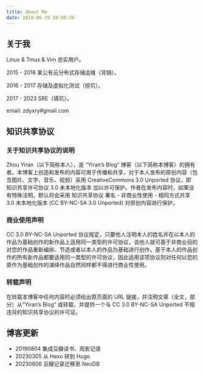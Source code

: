 ```yaml
---
title: About Me
date: 2018-05-29 20:50:29
---
```


## 关于我

Linux & Tmux & Vim 忠实用户。

2015 - 2016 某公有云分布式存储运维（背锅）。

2016 - 2017 存储及虚拟化测试（挖坑）。

2017 - 2023 SRE（填坑）。


email: zdyxry#gmail.com


## 知识共享协议

### 关于知识共享协议的说明
Zhou Yiran（以下简称本人），是 “Yiran’s Blog” 博客（以下简称本博客）的拥有者。本博客上创造和发布的内容可用于传播和共享，对于本人发布的原创内容（包含图片、文字、音乐、视频）采用 CreativeCommons 3.0 Unported 协议，即 知识共享许可协议 3.0 未本地化版本 加以许可保护。作者在发布内容时，如果没有特殊注明，默认将会采用 知识共享协议 署名 - 非商业性使用 - 相同方式共享 3.0 未本地化版本 (CC BY-NC-SA 3.0 Unported) 对原创内容进行保护。

### 商业使用声明
CC 3.0 BY-NC-SA Unported 协议规定，只要他人注明本人的姓名并在以本人的作品为基础创作的新作品上适用同一类型的许可协议，该他人就可基于非商业目的对您的作品重新编排、节选或者以本人的作品为基础进行创作。基于本人的作品创作的所有新作品都要适用同一类型的许可协议，因此适用该项协议则对任何以您的原作为基础创作的演绎作品自然同样都不得进行商业性使用。

### 转载声明
在转载本博客中任何内容时必须给出原页面的 URL 链接，并注明文章（全文，部分）从“Yiran’s Blog” 或转载，并提供一个与 CC 3.0 BY-NC-SA Unported 不相违背的知识共享协议的许可证。


## 博客更新

* 20190804 集成豆瓣读书、观影记录
* 20230305 从 Hexo 转到 Hugo
* 20230606 豆瓣记录迁移至 NeoDB
